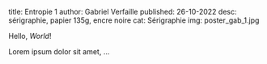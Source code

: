 title: Entropie 1
author: Gabriel Verfaille
published: 26-10-2022
desc: sérigraphie, papier 135g, encre noire
cat: Sérigraphie
img: poster_gab_1.jpg

Hello, *World*!

Lorem ipsum dolor sit amet, …

